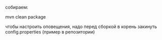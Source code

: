 собираем:

mvn clean package

чтобы настроить оповещения, надо перед сборкой в корень закинуть config.properties (пример в репозитории)
